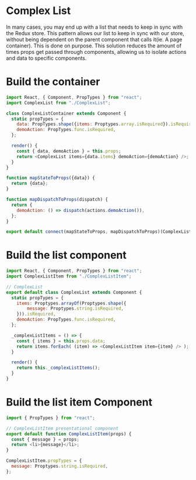 # Complex List

In many cases, you may end up with a list that needs to keep in sync with the
Redux store. This pattern allows our list to keep in sync with our store, without
being dependent on the parent component that calls it(ie. A page container). This
is done on purpose. This solution reduces the amount of times props get passed
through components, allowing us to isolate actions and data to specific components. 

# Build the container

```javascript
import React, { Component, PropTypes } from "react";
import ComplexList from "./ComplexList";

class ComplexListContainer extends Component {
  static propTypes = {
    data: PropTypes.shape({items: Proptypes.array.isRequired}).isRequired,
    demoAction: PropTypes.func.isRequired,
  };

  render() {
    const { data, demoAction } = this.props;
    return <ComplexList items={data.items} demoAction={demoAction} />;
  }
}

function mapStateToProps({data}) {
  return {data};
}

function mapDispatchToProps(dispatch) {
  return {
    demoAction: () => dispatch(actions.demoAction()),
  };
}

export default connect(mapStateToProps, mapDispatchToProps)(ComplexListContainer);
```

# Build the list component

```javascript
import React, { Component, PropTypes } from "react";
import ComplexListItem from "./ComplexListItem";

// ComplexList 
export default class ComplexList extends Component {
  static propTypes = {
    items: Proptypes.arrayOf(Proptypes.shape({
        message: Proptypes.string.isRequired,
    })).isRequired,
    demoAction: PropTypes.func.isRequired,
  };

  _complexListItems = () => {
    const { items } = this.props.data;
    return items.forEach( (item) => <ComplexListItem item={item} /> );
  }

  render() {
    return this._complexListItems();
  }
}
```

# Build the list item Component

```javascript
import { PropTypes } from "react";

// ComplexListItem presentational component
export default function ComplexListItem(props) {
  const { message } = props;
  return <li>{message}</li>;
}

ComplexListItem.propTypes = {
  message: Proptypes.string.isRequired,
};
```
